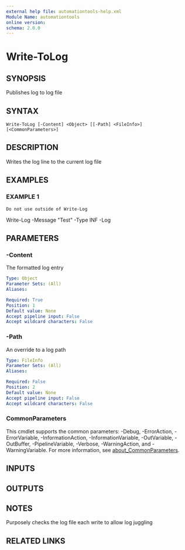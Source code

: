 ```yaml
---
external help file: automationtools-help.xml
Module Name: automationtools
online version:
schema: 2.0.0
---
```


# Write-ToLog

## SYNOPSIS
Publishes log to log file

## SYNTAX

```
Write-ToLog [-Content] <Object> [[-Path] <FileInfo>] [<CommonParameters>]
```

## DESCRIPTION
Writes the log line to the current log file

## EXAMPLES

### EXAMPLE 1
```
Do not use outside of Write-Log
```

Write-Log -Message "Test" -Type INF -Log

## PARAMETERS

### -Content
The formatted log entry

```yaml
Type: Object
Parameter Sets: (All)
Aliases:

Required: True
Position: 1
Default value: None
Accept pipeline input: False
Accept wildcard characters: False
```

### -Path
An override to a log path

```yaml
Type: FileInfo
Parameter Sets: (All)
Aliases:

Required: False
Position: 2
Default value: None
Accept pipeline input: False
Accept wildcard characters: False
```

### CommonParameters
This cmdlet supports the common parameters: -Debug, -ErrorAction, -ErrorVariable, -InformationAction, -InformationVariable, -OutVariable, -OutBuffer, -PipelineVariable, -Verbose, -WarningAction, and -WarningVariable. For more information, see [about_CommonParameters](http://go.microsoft.com/fwlink/?LinkID=113216).

## INPUTS

## OUTPUTS

## NOTES
Purposely checks the log file each write to allow log juggling

## RELATED LINKS
